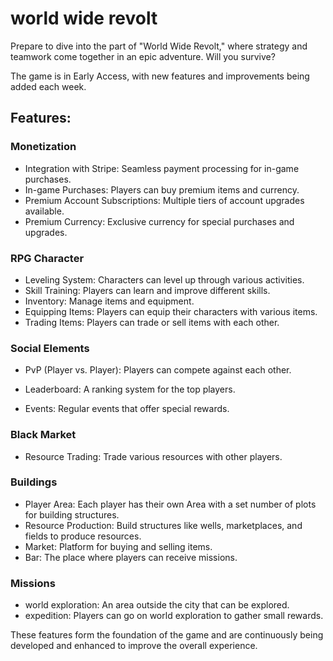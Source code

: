 # world wide revolt
Prepare to dive into the part of "World Wide Revolt," where strategy and teamwork come together in an epic adventure. Will you survive?

The game is in Early Access, with new features and improvements being added each week.

## Features:

### Monetization
- Integration with Stripe: Seamless payment processing for in-game purchases.
- In-game Purchases: Players can buy premium items and currency.
- Premium Account Subscriptions: Multiple tiers of account upgrades available.
- Premium Currency: Exclusive currency for special purchases and upgrades.

### RPG Character
- Leveling System: Characters can level up through various activities.
- Skill Training: Players can learn and improve different skills.
- Inventory: Manage items and equipment.
- Equipping Items: Players can equip their characters with various items.
- Trading Items: Players can trade or sell items with each other.

### Social Elements
- PvP (Player vs. Player): Players can compete against each other.
- Leaderboard: A ranking system for the top players.

- Events: Regular events that offer special rewards.

### Black Market
- Resource Trading: Trade various resources with other players.

### Buildings
- Player Area: Each player has their own Area with a set number of plots for building structures. 
- Resource Production: Build structures like wells, marketplaces, and fields to produce resources.
- Market: Platform for buying and selling items.
- Bar: The place where players can receive missions.

### Missions
- world exploration: An area outside the city that can be explored.
- expedition: Players can go on world exploration to gather small rewards.

These features form the foundation of the game and are continuously being developed and enhanced to improve the overall experience. 
